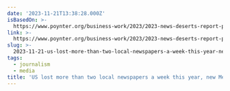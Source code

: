 ```yaml
---
date: '2023-11-21T13:38:28.000Z'
isBasedOn: >-
  https://www.poynter.org/business-work/2023/2023-news-deserts-report-penny-abernathy-medill/
link: >-
  https://www.poynter.org/business-work/2023/2023-news-deserts-report-penny-abernathy-medill/
slug: >-
  2023-11-21-us-lost-more-than-two-local-newspapers-a-week-this-year-new-medill-report
tags:
  - journalism
  - media
title: 'US lost more than two local newspapers a week this year, new Medill report '
---
```


